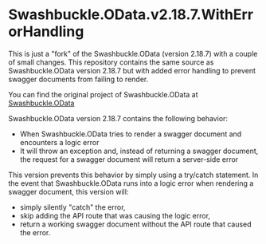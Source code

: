 # Swashbuckle.OData.v2.18.7.WithErrorHandling
This is just a "fork" of the Swashbuckle.OData (version 2.18.7) with a couple of small changes. This repository contains the same source as Swashbuckle.OData version 2.18.7 but with added error handling to prevent swagger documents from failing to render.

You can find the original project of Swashbuckle.OData at
[Swashbuckle.OData](https://github.com/rbeauchamp/Swashbuckle.OData)

Swashbuckle.OData version 2.18.7 contains the following behavior:
- When Swashbuckle.OData tries to render a swagger document and encounters a logic error
- It will throw an exception and, instead of returning a swagger document, the request for a swagger document will return a server-side error

This version prevents this behavior by simply using a try/catch statement. In the event that Swashbuckle.OData runs into a logic error when rendering a swagger document, this version will:
- simply silently "catch" the error, 
- skip adding the API route that was causing the logic error,
- return a working swagger document without the API route that caused the error.
